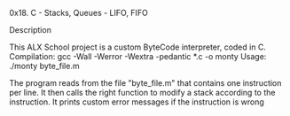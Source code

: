 0x18. C - Stacks, Queues - LIFO, FIFO

Description

This ALX School project is a custom ByteCode interpreter, coded in C. Compilation: gcc -Wall -Werror -Wextra -pedantic *.c -o monty Usage: ./monty byte_file.m

The program reads from the file "byte_file.m" that contains one instruction per line. It then calls the right function to modify a stack according to the instruction. It prints custom error messages if the instruction is wrong
